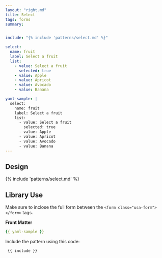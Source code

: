 ```yaml
---
layout: "right.md"
title: Select
tags: forms
summary:


include: "{% include 'patterns/select.md' %}"

select:
  name: fruit
  label: Select a fruit
  list:
    - value: Select a fruit
      selected: true
    - value: Apple
    - value: Apricot
    - value: Avocado
    - value: Banana

yaml-sample: |
  select:
    name: fruit
    label: Select a fruit
    list:
      - value: Select a fruit
        selected: true
      - value: Apple
      - value: Apricot
      - value: Avocado
      - value: Banana
---
```


## Design
{% include 'patterns/select.md' %}


## Library Use
Make sure to inclose the full form between the `<form class="usa-form"> </form>` tags.


**Front Matter**
``` yml
{{ yaml-sample }}
```


Include the pattern using this code:

``` markdown
 {{ include }}
```
